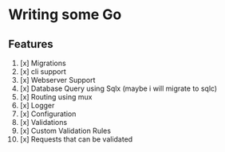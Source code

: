 # Writing some Go

## Features

1. [x] Migrations
2. [x] cli support
3. [x] Webserver Support
4. [x] Database Query using Sqlx (maybe i will migrate to sqlc)
5. [x] Routing using mux
6. [x] Logger
7. [x] Configuration
8. [x] Validations
9. [x] Custom Validation Rules
10. [x] Requests that can be validated
